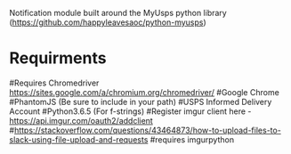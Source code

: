 Notification module built around the MyUsps python library (https://github.com/happyleavesaoc/python-myusps)


# Requirments
#Requires Chromedriver https://sites.google.com/a/chromium.org/chromedriver/ 
#Google Chrome
#PhantomJS (Be sure to include in your path)
#USPS Informed Delivery Account
#Python3.6.5 (For f-strings)
#Register imgur client here  - https://api.imgur.com/oauth2/addclient
#https://stackoverflow.com/questions/43464873/how-to-upload-files-to-slack-using-file-upload-and-requests
#requires imgurpython


